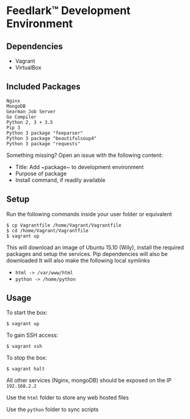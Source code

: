 Feedlark:tm: Development Environment
============

Dependencies
------------

- Vagrant
- VirtualBox

Included Packages
------------

	Nginx
	MongoDB
	Gearman Job Server
	Go Compiler
	Python 2, 3 + 3.5
	Pip 3
	Python 3 package "feeparser"
	Python 3 package "beautifulsoup4"
	Python 3 package "requests"

Something missing? Open an issue with the following content:

- Title: Add ~package~ to development environment
- Purpose of package
- Install command, if readily available

Setup
------------

Run the following commands inside your user folder or equivalent

	$ cp Vagrantfile /home/Vagrant/Vagrantfile
	$ cd /home/Vagrant/Vagrantfile
	$ vagrant up

This will download an image of Ubuntu 15.10 (Wily), install the required packages and setup the services. Pip dependencies will also be downloaded
It will also make the following local symlinks

- `html -> /var/www/html`
- `python -> /home/python`

Usage
------------

To start the box:

	$ vagrant up

To gain SSH access:

	$ vagrant ssh

To stop the box:

	$ vagrant halt

All other services (Nginx, mongoDB) should be exposed on the IP `192.168.2.2`

Use the `html` folder to store any web hosted files

Use the `python` folder to sync scripts
